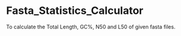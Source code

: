 # Fasta_Statistics_Calculator
To calculate the Total Length, GC%, N50 and L50 of given fasta files.
